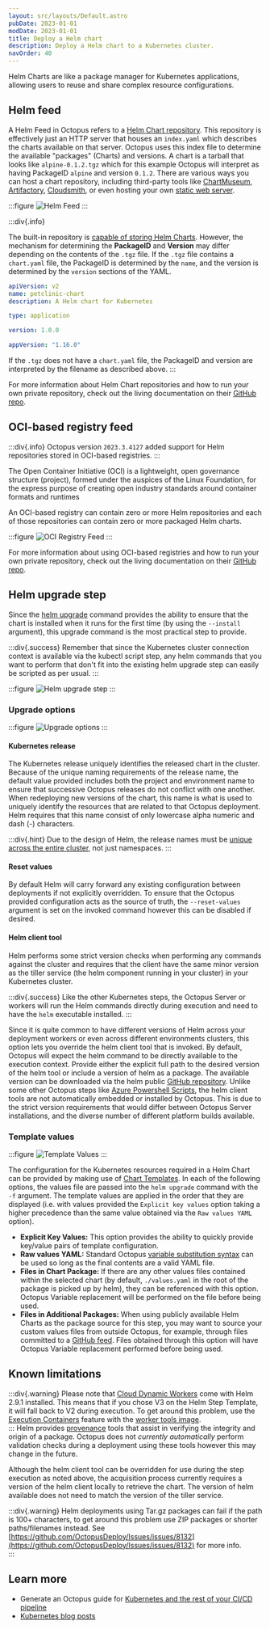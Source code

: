 ```yaml
---
layout: src/layouts/Default.astro
pubDate: 2023-01-01
modDate: 2023-01-01
title: Deploy a Helm chart
description: Deploy a Helm chart to a Kubernetes cluster.
navOrder: 40
---
```


Helm Charts are like a package manager for Kubernetes applications, allowing users to reuse and share complex resource configurations.

## Helm feed
A Helm Feed in Octopus refers to a [Helm Chart repository](https://helm.sh/docs/topics/chart_repository/). This repository is effectively just an HTTP server that houses an `index.yaml` which describes the charts available on that server. Octopus uses this index file to determine the available "packages" (Charts) and versions. A chart is a tarball that looks like `alpine-0.1.2.tgz` which for this example Octopus will interpret as having PackageID `alpine` and version `0.1.2`. There are various ways you can host a chart repository, including third-party tools like [ChartMuseum](https://github.com/chartmuseum/chartmuseum), [Artifactory](https://www.jfrog.com/confluence/display/JFROG/Kubernetes+Helm+Chart+Repositories), [Cloudsmith](https://help.cloudsmith.io/docs/helm-chart-repository), or even hosting your own [static web server](https://helm.sh/docs/topics/chart_repository/#hosting-chart-repositories).

:::figure
![Helm Feed](/docs/deployments/kubernetes/helm-update/helm-feed.png "width=500")
:::

:::div{.info}

The built-in repository is [capable of storing Helm Charts](/docs/packaging-applications/#supported-formats). However, the mechanism for determining the **PackageID** and **Version** may differ depending on the contents of the `.tgz` file.  If the `.tgz` file contains a `chart.yaml` file, the PackageID is determined by the `name`, and the version is determined by the `version` sections of the YAML.  

```yaml
apiVersion: v2
name: petclinic-chart
description: A Helm chart for Kubernetes

type: application

version: 1.0.0

appVersion: "1.16.0"
```

If the `.tgz` does not have a `chart.yaml` file, the PackageID and version are interpreted by the filename as described above.
:::

For more information about Helm Chart repositories and how to run your own private repository, check out the living documentation on their [GitHub repo](https://helm.sh/docs/topics/chart_repository/).

## OCI-based registry feed

:::div{.info}
Octopus version `2023.3.4127` added support for Helm repositories stored in OCI-based registries.
:::

The Open Container Initiative (OCI) is a lightweight, open governance structure (project), formed under the auspices of the Linux Foundation, for the express purpose of creating open industry standards around container formats and runtimes

An OCI-based registry can contain zero or more Helm repositories and each of those repositories can contain zero or more packaged Helm charts.

:::figure
![OCI Registry Feed](/docs/deployments/kubernetes/helm-update/oci-registry-feed.png "width=500")
:::

For more information about using OCI-based registries and how to run your own private repository, check out the living documentation on their [GitHub repo](https://helm.sh/docs/topics/registries/).

## Helm upgrade step
Since the [helm upgrade](https://docs.helm.sh/helm/#helm-upgrade) command provides the ability to ensure that the chart is installed when it runs for the first time (by using the `--install` argument), this upgrade command is the most practical step to provide.

:::div{.success}
Remember that since the Kubernetes cluster connection context is available via the kubectl script step, any helm commands that you want to perform that don't fit into the existing helm upgrade step can easily be scripted as per usual.
:::

:::figure
![Helm upgrade step](/docs/deployments/kubernetes/helm-update/step-card.png "width=500")
:::

### Upgrade options

:::figure
![Upgrade options](/docs/deployments/kubernetes/helm-update/upgrade-options.png "width=500")
:::

#### Kubernetes release
The Kubernetes release uniquely identifies the released chart in the cluster. Because of the unique naming requirements of the release name, the default value provided includes both the project and environment name to ensure that successive Octopus releases do not conflict with one another. When redeploying new versions of the chart, this name is what is used to uniquely identify the resources that are related to that Octopus deployment. Helm requires that this name consist of only lowercase alpha numeric and dash (-) characters.

:::div{.hint}
Due to the design of Helm, the release names must be [unique across the entire cluster](https://github.com/helm/helm/issues/2060#issuecomment-287164881), not just namespaces.
:::

#### Reset values
By default Helm will carry forward any existing configuration between deployments if not explicitly overridden. To ensure that the Octopus provided configuration acts as the source of truth, the `--reset-values` argument is set on the invoked command however this can be disabled if desired.

#### Helm client tool
Helm performs some strict version checks when performing any commands against the cluster and requires that the client have the same minor version as the tiller service (the helm component running in your cluster) in your Kubernetes cluster.

:::div{.success}
Like the other Kubernetes steps, the Octopus Server or workers will run the Helm commands directly during execution and need to have the `helm` executable installed.
:::

Since it is quite common to have different versions of Helm across your deployment workers or even across different environments clusters, this option lets you override the helm client tool that is invoked. By default, Octopus will expect the helm command to be directly available to the execution context. Provide either the explicit full path to the desired version of the helm tool or include a version of helm as a package. The available version can be downloaded via the helm public [GitHub repository](https://github.com/helm/helm/releases). Unlike some other Octopus steps like [Azure Powershell Scripts](/docs/deployments/custom-scripts/azure-powershell-scripts), the helm client tools are not automatically embedded or installed by Octopus. This is due to the strict version requirements that would differ between Octopus Server installations, and the diverse number of different platform builds available.

### Template values

:::figure
![Template Values](/docs/deployments/kubernetes/helm-update/template-values.png "width=500")
:::

The configuration for the Kubernetes resources required in a Helm Chart can be provided by making use of [Chart Templates](https://docs.helm.sh/chart_template_guide/). In each of the following options, the values file are passed into the `helm upgrade` command with the `-f` argument. The template values are applied in the order that they are displayed (i.e. with values provided the `Explicit key values` option taking a higher precedence than the same value obtained via the `Raw values YAML` option).

- **Explicit Key Values:** This option provides the ability to quickly provide key/value pairs of template configuration.
- **Raw values YAML:**  Standard Octopus [variable substitution syntax](/docs/projects/variables/variable-substitutions) can be used so long as the final contents are a valid YAML file.
- **Files in Chart Package:** If there are any other values files contained within the selected chart (by default, `./values.yaml` in the root of the package is picked up by helm), they can be referenced with this option. Octopus Variable replacement will be performed on the file before being used.
- **Files in Additional Packages:** When using publicly available Helm Charts as the package source for this step, you may want to source your custom values files from outside Octopus, for example, through files committed to a [GitHub feed](/docs/packaging-applications/package-repositories/github-feeds). Files obtained through this option will have Octopus Variable replacement performed before being used.

## Known limitations
:::div{.warning}
Please note that [Cloud Dynamic Workers](/docs/infrastructure/workers/dynamic-worker-pools/#available-dynamic-worker-images) come with Helm 2.9.1 installed.  This means that if you chose V3 on the Helm Step Template, it will fall back to V2 during execution.  To get around this problem, use the [Execution Containers](/docs/projects/steps/execution-containers-for-workers) feature with the [worker tools image](https://hub.docker.com/r/octopusdeploy/worker-tools).  
:::
Helm provides [provenance](https://helm.sh/docs/topics/provenance/) tools that assist in verifying the integrity and origin of a package. Octopus does not _currently automatically_ perform validation checks during a deployment using these tools however this may change in the future.

Although the helm client tool can be overridden for use during the step execution as noted above, the acquisition process currently requires a version of the helm client locally to retrieve the chart. The version of helm available does not need to match the version of the tiller service.

:::div{.warning}
Helm deployments using Tar.gz packages can fail if the path is 100+ characters, to get around this problem use ZIP packages or shorter paths/filenames instead.
See [https://github.com/OctopusDeploy/Issues/issues/8132](https://github.com/OctopusDeploy/Issues/issues/8132) for more info.  
:::

## Learn more

- Generate an Octopus guide for [Kubernetes and the rest of your CI/CD pipeline](https://octopus.com/docs/guides?destination=Kubernetes)
- [Kubernetes blog posts](https://octopus.com/blog/tag/kubernetes)